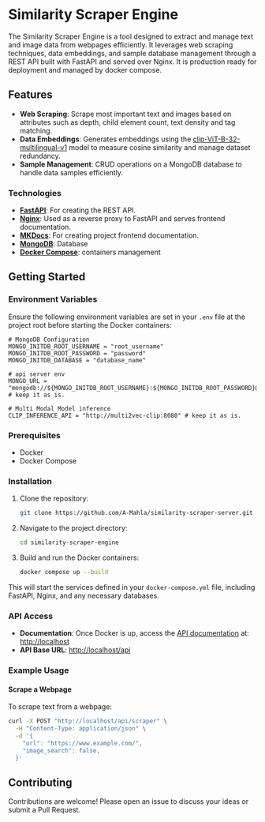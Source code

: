 
# Similarity Scraper Engine

The Similarity Scraper Engine is a tool designed to extract and manage text and image data from webpages efficiently. It leverages web scraping techniques, data embeddings, and sample database management through a REST API built with FastAPI and served over Nginx. It is production ready for deployment and managed by docker compose.

## Features

- **Web Scraping**: Scrape most important text and images based on attributes such as depth, child element count, text density and tag matching.
- **Data Embeddings**: Generates embeddings using the [clip-ViT-B-32-multilingual-v1](https://huggingface.co/sentence-transformers/clip-ViT-B-32-multilingual-v1) model to measure cosine similarity and manage dataset redundancy.
- **Sample Management**: CRUD operations on a MongoDB database to handle data samples efficiently.

### Technologies

- **[FastAPI](https://fastapi.tiangolo.com/)**: For creating the REST API.
- **[Nginx](https://nginx.org/)**: Used as a reverse proxy to FastAPI and serves frontend documentation.
- **[MKDocs](https://www.mkdocs.org/)**: For creating project frontend documentation.
- **[MongoDB](https://www.mongodb.com/)**: Database
- **[Docker Compose](https://docs.docker.com/compose/)**: containers management

## Getting Started

### Environment Variables

Ensure the following environment variables are set in your `.env` file at the project root before starting the Docker containers:

```
# MongoDB Configuration
MONGO_INITDB_ROOT_USERNAME = "root_username"
MONGO_INITDB_ROOT_PASSWORD = "password"
MONGO_INITDB_DATABASE = "database_name"

# api server env
MONGO_URL = "mongodb://${MONGO_INITDB_ROOT_USERNAME}:${MONGO_INITDB_ROOT_PASSWORD}@mongodb:27017" # keep it as is.

# Multi Modal Model inference
CLIP_INFERENCE_API = "http://multi2vec-clip:8080" # keep it as is.
```

### Prerequisites

- Docker
- Docker Compose

### Installation

1. Clone the repository:
   ```bash
   git clone https://github.com/A-Mahla/similarity-scraper-server.git
   ```
2. Navigate to the project directory:
   ```bash
   cd similarity-scraper-engine
   ```

3. Build and run the Docker containers:
   ```bash
   docker compose up --build
   ```

This will start the services defined in your `docker-compose.yml` file, including FastAPI, Nginx, and any necessary databases.

### API Access

- **Documentation**: Once Docker is up, access the [API documentation](https://github.com/A-Mahla/similarity-scraper-server/blob/main/app/frontend/mkdocs/docs/reference.md) at: [http://localhost](http://localhost)
- **API Base URL**: [http://localhost/api](http://localhost/api)

### Example Usage

#### Scrape a Webpage

To scrape text from a webpage:

```bash
curl -X POST "http://localhost/api/scraper" \
  -H "Content-Type: application/json" \
  -d '{
    "url": "https://www.example.com/",
    "image_search": false,
  }'
```

## Contributing

Contributions are welcome! Please open an issue to discuss your ideas or submit a Pull Request.
